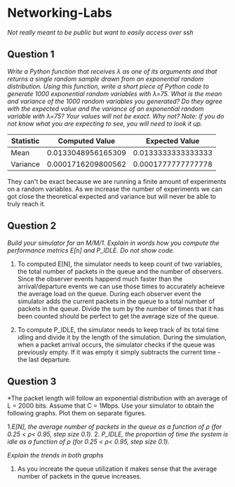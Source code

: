 # Networking-Labs
*Not really meant to be public but want to easily access over ssh*

## Question 1
*Write a Python function that receives λ as one of its arguments and that returns a single random sample
drawn from an exponential random distribution. Using this function, write a short piece of Python code
to generate 1000 exponential random variables with λ=75. What is the mean and variance of the 1000
random variables you generated? Do they agree with the expected value and the variance of an
exponential random variable with λ=75? Your values will not be exact. Why not? Note: if you do not
know what you are expecting to see, you will need to look it up.*

| **Statistic** | **Computed Value**       | **Expected Value**        |
|---------------|---------------------------|---------------------------|
| Mean          | 0.0133048956165309        | 0.0133333333333333        |
| Variance      | 0.0001716209800562        | 0.0001777777777778        |

They can't be exact because we are running a finite amount of experiments on a random variables. As we increase
the number of experiments we can got close the theoretical expected and variance but will never be able to truly reach it.

## Question 2
*Build your simulator for an M/M/1. Explain in words how you compute the performance metrics E[n] and
P_IDLE. Do not show code.*

1. To computed E[N], the simulator needs to keep count of two variables, the total number of packets in the queue and the number of observers. Since the observer events happend much faster than the arrival/departure events we can use those times to accurately acheieve the average load on the queue. During each observer event the simulator adds the current packets in the queue to a total number of packets in the queue. Divide the sum by the number of times that it has been counted should be perfect to get the average size of the queue.

2. To compute P_IDLE, the simulator needs to keep track of its total time idling and divide it by the length of the simulation. During the simulation, when a packet arrival occurs, the simulator checks if the queue was previously empty. If it was empty it simply subtracts the current time - the last departure. 

## Question 3
*The packet length will follow an exponential distribution with an average of L = 2000 bits. Assume that C
= 1Mbps. Use your simulator to obtain the following graphs. Plot them on separate figures.

1.*E[N], the average number of packets in the queue as a function of ρ (for 0.25 < ρ< 0.95, step size 0.1).*
2. *P_IDLE, the proportion of time the system is idle as a function of ρ (for 0.25 < ρ< 0.95, step size 0.1).*

*Explain the trends in both graphs*

1. As you increate the queue utilization it makes sense that the average number of packets in the queue increases. 


